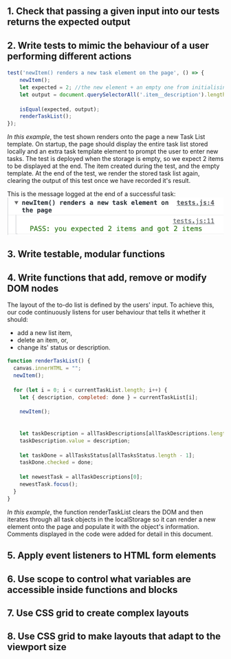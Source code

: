 ## 1. Check that passing a given input into our tests returns the expected output

## 2. Write tests to mimic the behaviour of a user performing different actions
```javascript
test('newItem() renders a new task element on the page', () => {
    newItem();
    let expected = 2; //the new element + an empty one from initialising the page
    let output = document.querySelectorAll('.item__description').length;

    isEqual(expected, output);
    renderTaskList();
});
```
*In this example*, the test shown renders onto the page a new Task List template.
On startup, the page should display the entire task list stored locally and an extra task template element to prompt the user to enter new tasks.
The test is deployed when the storage is empty, so we expect 2 items to be displayed at the end. The item created during the test, and the empty template.
At the end of the test, we render the stored task list again, clearing the output of this test once we have recorded it's result.

This is the message logged at the end of a successful task:
![screenshot of a successful test of the function newItem()](/img/screenshot__successful-test--tUdo.png)
## 3. Write testable, modular functions

## 4. Write functions that add, remove or modify DOM nodes
The layout of the to-do list is defined by the users' input.
To achieve this, our code continuously listens for user behaviour that tells it whether it should:
 - add a new list item, 
 - delete an item, or,
 - change its' status or description.

```javascript
function renderTaskList() {
  canvas.innerHTML = "";
  newItem();
  
  for (let i = 0; i < currentTaskList.length; i++) {
    let { description, completed: done } = currentTaskList[i];

    newItem();                                                                  // this function returns a template element to show the task

    
    let taskDescription = allTaskDescriptions[allTaskDescriptions.length - 1]; //the latest template displayed on the page is populated with
    taskDescription.value = description;                                       //information from the current task object   

    let taskDone = allTasksStatus[allTasksStatus.length - 1];
    taskDone.checked = done;

    let newestTask = allTaskDescriptions[0];                                    //the first template on the page, which was left empty,
    newestTask.focus();                                                         //is focused to prompt new user input
  }                                                                             
}
```
*In this example*, the function renderTaskList clears the DOM and then iterates through all task objects in the localStorage so it can render a new element onto the page and populate it with the object's information.
Comments displayed in the code were added for detail in this document.

## 5. Apply event listeners to HTML form elements

## 6. Use scope to control what variables are accessible inside functions and blocks

## 7. Use CSS grid to create complex layouts

## 8. Use CSS grid to make layouts that adapt to the viewport size
